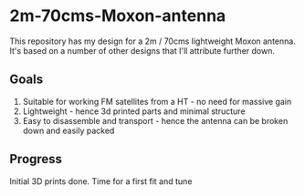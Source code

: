 # 2m-70cms-Moxon-antenna

This repository has my design for a 2m / 70cms lightweight Moxon antenna. It's based on a number of other designs that I'll attribute further down.

## Goals

1. Suitable for working FM satellites from a HT - no need for massive gain
1. Lightweight - hence 3d printed parts and minimal structure
1. Easy to disassemble and transport - hence the antenna can be broken down and easily packed

## Progress

Initial 3D prints done. Time for a first fit and tune
